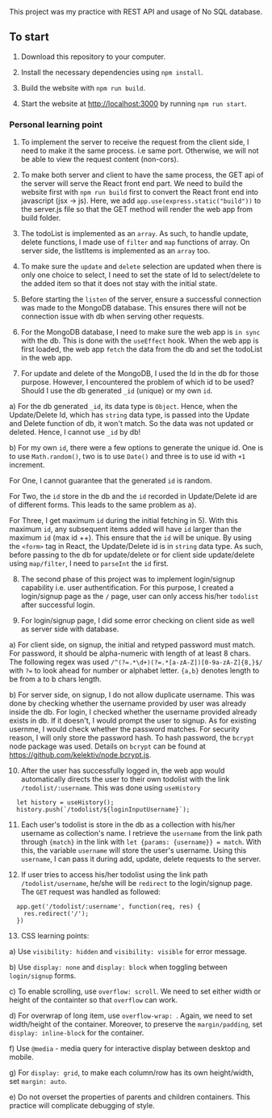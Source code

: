 This project was my practice with REST API and usage of No SQL database.

## To start

1) Download this repository to your computer.

2) Install the necessary dependencies using `npm install`.

3) Build the website with `npm run build`.

4) Start the website at [http://localhost:3000](http://localhost:3000) by running `npm run start`.

### Personal learning point

1) To implement the server to receive the request from the client side, I need to make it the same process. i.e same port. Otherwise, we will not be able to view the request content (non-cors).

2) To make both server and client to have the same process, the GET api of the server will serve the React front end part. We need to build the website first with `npm run build` first to convert the React front end into javascript  (jsx -> js). Here, we add `app.use(express.static("build"))` to the server.js file so that the GET method will render the web app from build folder.

3) The todoList is implemented as an `array`. As such, to handle update, delete functions, I made use of `filter` and `map` functions of array. On server side, the listItems is implemented as an `array` too.

4) To make sure the `update` and `delete` selection are updated when there is only one choice to select, I need to set the state of Id to select/delete to the added item so that it does not stay with the initial state.

5) Before starting the `listen` of the server, ensure a successful connection was made to the MongoDB database. This ensures there will not be connection issue with db when serving other requests.

6) For the MongoDB database, I need to make sure the web app is `in sync` with the db. This is done with the `useEffect` hook. When the web app is first loaded, the web app `fetch` the data from the db and set the todoList in the web app.

7) For update and delete of the MongoDB, I used the Id in the db for those purpose. However, I encountered the problem of which id to be used? Should I use the db generated `_id` (unique) or my own `id`.
  
  a) For the db generated `_id`, its data type is `Object`. Hence, when the Update/Delete Id, which has `string` data type, is passed into the Update and Delete function of db, it won't match. So the data was not updated or deleted. Hence, I cannot use `_id` by db!
  
  b) For my own `id`, there were a few options to generate the unique id. One is to use `Math.random()`, two is to use `Date()` and three is to use id with `+1` increment.
  
  For One, I cannot guarantee that the generated `id` is random.
  
  For Two, the `id` store in the db and the `id` recorded in Update/Delete id are of different forms. This leads to the same problem as a).
  
  For Three, I get maximum `id` during the initial fetching in 5). With this maximum `id`, any subsequent items added will have `id` larger than the maximum `id` (max id ++). This ensure that the `id` will be unique. By using the `<form>` tag in React, the Update/Delete id is in `string` data type. As such, before passing to the db for update/delete or for client side update/delete using `map/filter`, I need to `parseInt` the `id` first.
  
8) The second phase of this project was to implement login/signup capability i.e. user authentification. For this purpose, I created a login/signup page as the `/` page, user can only access his/her `todolist` after successful login.

9) For login/signup page, I did some error checking on client side as well as server side with database.

a) For client side, on signup, the initial and retyped password must match. For password, it should be alpha-numeric with length of at least 8 chars. The following regex was used `/^(?=.*\d+)(?=.*[a-zA-Z])[0-9a-zA-Z]{8,}$/` with `?=` to look ahead for number or alphabet letter. `{a,b}` denotes length to be from a to b chars length.

b) For server side, on signup, I do not allow duplicate username. This was done by checking whether the username provided by user was already inside the db.
For login, I checked whether the username provided already exists in db. If it doesn't, I would prompt the user to signup. As for existing usernme, I would check whether the password matches. For security reason, I will only store the password hash. To hash password, the `bcrypt` node package was used. Details on `bcrypt` can be found at https://github.com/kelektiv/node.bcrypt.js.

10) After the user has successfully logged in, the web app would automatically directs the user to their own todolist with the link `/todolist/:username`. This was done using `useHistory`

```
  let history = useHistory();
  history.push(`/todolist/${loginInputUsername}`);  
```
11) Each user's todolist is store in the db as a collection with his/her username as collection's name. I retrieve the `username` from the link path through `{match}` in the link with `let {params: {username}} = match`. With this, the variable `username` will store the user's username. Using this `username`, I can pass it during add, update, delete requests to the server.

12) If user tries to access his/her todolist using the link path `/todolist/username`, he/she will be `redirect` to the login/signup page. The `GET` request was handled as followed: 
```
  app.get('/todolist/:username', function(req, res) {
    res.redirect('/');
  })
```

13) CSS learning points:

  a) Use `visibility: hidden` and `visibility: visible` for error message.
  
  b) Use `display: none` and `display: block` when toggling between `login/signup` forms.
  
  c) To enable scrolling, use `overflow: scroll`. We need to set either width or height of the containter so that `overflow` can work.
  
  d) For overwrap of long item, use `overflow-wrap: `. Again, we need to set width/height of the container. Moreover, to preserve the `margin/padding`, set `display: inline-block` for the container.
  
  f) Use `@media` - media query for interactive display between desktop and mobile.
  
  g) For `display: grid`, to make each column/row has its own height/width, set `margin: auto`.
  
  e) Do not overset the properties of parents and children containers. This practice will complicate debugging of style.

